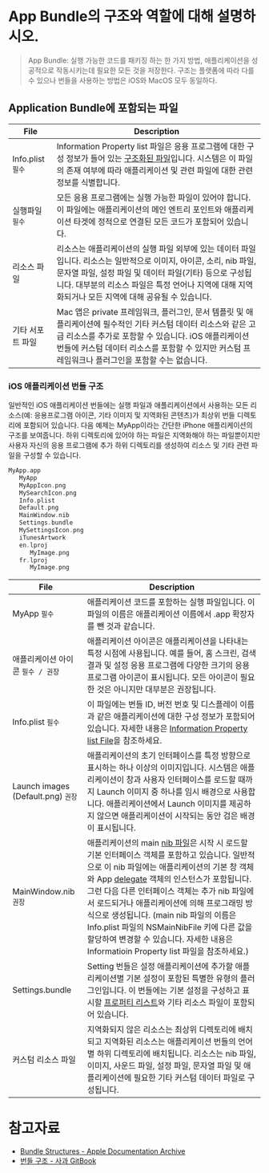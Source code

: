 # App Bundle의 구조와 역할에 대해 설명하시오.

> App Bundle: 실행 가능한 코드를 패키징 하는 한 가지 방법, 애플리케이션을 성공적으로 작동시키는데 필요한 모든 것을 저장한다. 구조는 플랫폼에 따라 다를 수 있으나 번들을 사용하는 방법은 iOS와 MacOS 모두 동일하다.

## Application Bundle에 포함되는 파일



| File              | Description                                                  |
| ----------------- | ------------------------------------------------------------ |
| Info.plist `필수` | Information Property list 파일은 응용 프로그램에 대한 구성 정보가 들어 있는 [구조화된 파일]()입니다. 시스템은 이 파일의 존재 여부에 따라 애플리케이션 및 관련 파일에 대한 관련 정보를 식별합니다. |
| 실행파일 `필수`   | 모든 응용 프로그램에는 실행 가능한 파일이 있어야 합니다. 이 파일에는 애플리케이션의 메인 엔트리 포인트와 애플리케이션 타겟에 정적으로 연결된 모든 코드가 포함되어 있습니다. |
| 리소스 파일       | 리소스는 애플리케이션의 실행 파일 외부에 있는 데이터 파일입니다. 리소스는 일반적으로 이미지, 아이콘, 소리, nib 파일, 문자열 파일, 설정 파일 및 데이터 파일(기타) 등으로 구성됩니다. 대부분의 리소스 파일은 특정 언어나 지역에 대해 지역화되거나 모든 지역에 대해 공유될 수 있습니다. |
| 기타 서포트 파일  | Mac 앱은 private 프레임워크, 플러그인, 문서 템플릿 및 애플리케이션에 필수적인 기타 커스텀 데이터 리소스와 같은 고급 리소스를 추가로 포함할 수 있습니다. iOS 애플리케이션 번들에 커스텀 데이터 리소스를 포함할 수 있지만 커스텀 프레임워크나 플러그인을 포함할 수는 없습니다. |



### iOS 애플리케이션 번들 구조

일반적인 iOS 애플리케이션 번들에는 실행 파일과 애플리케이션에서 사용하는 모든 리소스(예: 응용프로그램 아이콘, 기타 이미지 및 지역화된 콘텐츠)가 최상위 번들 디렉토리에 포함되어 있습니다. 다음 예제는 MyApp이라는 간단한 iPhone 애플리케이션의 구조를 보여줍니다. 하위 디렉토리에 있어야 하는 파일은 지역화해야 하는 파일뿐이지만 사용자 자신의 응용 프로그램에 추가 하위 디렉토리를 생성하여 리소스 및 기타 관련 파일을 구성할 수 있습니다.

```Swift
MyApp.app
   MyApp
   MyAppIcon.png
   MySearchIcon.png
   Info.plist
   Default.png
   MainWindow.nib
   Settings.bundle
   MySettingsIcon.png
   iTunesArtwork
   en.lproj
      MyImage.png
   fr.lproj
      MyImage.png
```

| File                               | Description                                                  |
| ---------------------------------- | ------------------------------------------------------------ |
| MyApp `필수`                       | 애플리케이션 코드를 포함하는 실행 파일입니다. 이 파일의 이름은 애플리케이션 이름에서 .app 확장자를 뺀 것과 같습니다. |
| 애플리케이션 아이콘 `필수 / 권장`  | 애플리케이션 아이콘은 애플리케이션을 나타내는 특정 시점에 사용됩니다. 예를 들어, 홈 스크린, 검색 결과 및 설정 응용 프로그램에 다양한 크기의 응용 프로그램 아이콘이 표시됩니다. 모든 아이콘이 필요한 것은 아니지만 대부분은 권장됩니다. |
| Info.plist `필수`                  | 이 파일에는 번들 ID, 버전 번호 및 디스플레이 이름과 같은 애플리케이션에 대한 구성 정보가 포함되어 있습니다. 자세한 내용은 [Information Property list File]()을 참조하세요. |
| Launch images (Default.png) `권장` | 애플리케이션의 초기 인터페이스를 특정 방향으로 표시하는 하나 이상의 이미지입니다. 시스템은 애플리케이션이 창과 사용자 인터페이스를 로드할 때까지 Launch 이미지 중 하나를 임시 배경으로 사용합니다. 애플리케이션에서 Launch 이미지를 제공하지 않으면 애플리케이션이 시작되는 동안 검은 배경이 표시됩니다. |
| MainWindow.nib `권장`              | 애플리케이션의 main [nib 파일]()은 시작 시 로드할 기본 인터페이스 객체를 포함하고 있습니다. 일반적으로 이 nib 파일에는 애플리케이션의 기본 창 객체와 App [delegate]() 객체의 인스턴스가 포함됩니다. 그런 다음 다른 인터페이스 객체는 추가 nib 파일에서 로드되거나 애플리케이션에 의해 프로그래밍 방식으로 생성됩니다. (main nib 파일의 이름은 Info.plist 파일의 NSMainNibFile 키에 다른 값을 할당하여 변경할 수 있습니다. 자세한 내용은 Informatioin Property list 파일을 참조하세요.) |
| Settings.bundle                    | Setting 번들은 설정 애플리케이션에 추가할 애플리케이션별 기본 설정이 포함된 특별한 유형의 플러그인입니다. 이 번들에는 기본 설정을 구성하고 표시할 [프로퍼티 리스트]()와 기타 리소스 파일이 포함되어 있습니다. |
| 커스텀 리소스 파일                 | 지역화되지 않은 리소스는 최상위 디렉토리에 배치되고 지역화된 리소스는 애플리케이션 번들의 언어별 하위 디렉토리에 배치됩니다. 리소스는 nib 파일, 이미지, 사운드 파일, 설정 파일, 문자열 파일 및 애플리케이션에 필요한 기타 커스텀 데이터 파일로 구성됩니다. |

# 참고자료

- [Bundle Structures - Apple Documentation Archive](https://developer.apple.com/library/archive/documentation/CoreFoundation/Conceptual/CFBundles/BundleTypes/BundleTypes.html#//apple_ref/doc/uid/10000123i-CH101-SW1)
- [번들 구조 - 사과 GitBook](https://melod-it.gitbook.io/sagwa/documentation-archive/bundle-programming-guide/bundle-structures)